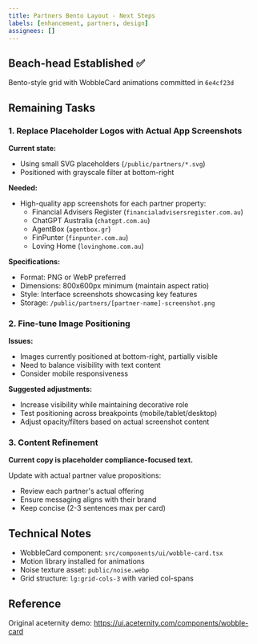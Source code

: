 ```yaml
---
title: Partners Bento Layout - Next Steps
labels: [enhancement, partners, design]
assignees: []
---
```


## Beach-head Established ✅

Bento-style grid with WobbleCard animations committed in `6e4cf23d`

## Remaining Tasks

### 1. Replace Placeholder Logos with Actual App Screenshots

**Current state:**
- Using small SVG placeholders (`/public/partners/*.svg`)
- Positioned with grayscale filter at bottom-right

**Needed:**
- High-quality app screenshots for each partner property:
  - Financial Advisers Register (`financialadvisersregister.com.au`)
  - ChatGPT Australia (`chatgpt.com.au`)
  - AgentBox (`agentbox.gr`)
  - FinPunter (`finpunter.com.au`)
  - Loving Home (`lovinghome.com.au`)

**Specifications:**
- Format: PNG or WebP preferred
- Dimensions: 800x600px minimum (maintain aspect ratio)
- Style: Interface screenshots showcasing key features
- Storage: `/public/partners/[partner-name]-screenshot.png`

### 2. Fine-tune Image Positioning

**Issues:**
- Images currently positioned at bottom-right, partially visible
- Need to balance visibility with text content
- Consider mobile responsiveness

**Suggested adjustments:**
- Increase visibility while maintaining decorative role
- Test positioning across breakpoints (mobile/tablet/desktop)
- Adjust opacity/filters based on actual screenshot content

### 3. Content Refinement

**Current copy is placeholder compliance-focused text.**

Update with actual partner value propositions:
- Review each partner's actual offering
- Ensure messaging aligns with their brand
- Keep concise (2-3 sentences max per card)

## Technical Notes

- WobbleCard component: `src/components/ui/wobble-card.tsx`
- Motion library installed for animations
- Noise texture asset: `public/noise.webp`
- Grid structure: `lg:grid-cols-3` with varied col-spans

## Reference

Original aceternity demo: https://ui.aceternity.com/components/wobble-card
